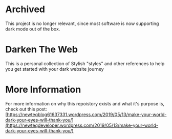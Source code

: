 # Archived

This project is no longer relevant, since most software is now supporting dark mode out of the box.

# Darken The Web

This is a personal collection of Stylish "styles" and other references to help you get started with your dark website journey

# More Information

For more information on why this repoistory exists and what it's purpose is, check out this post:
[https://newteqblog61637331.wordpress.com/2019/05/13/make-your-world-dark-your-eyes-will-thank-you/](https://newteqdeveloper.wordpress.com/2019/05/13/make-your-world-dark-your-eyes-will-thank-you/)
